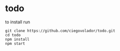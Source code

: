 # todo

to install run

```
git clone https://github.com/ciegovolador/todo.git
cd todo
npm install
npm start
```
